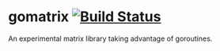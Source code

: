 gomatrix [![Build Status](https://travis-ci.org/binary132/gomatrix.svg)](https://travis-ci.org/binary132/gomatrix)
========

An experimental matrix library taking advantage of goroutines.
